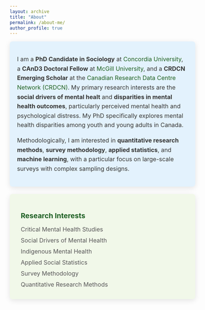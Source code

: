 ```yaml
---
layout: archive
title: "About"
permalink: /about-me/
author_profile: true
---
```

<style>
  .icon {
    margin-right: 10px;
    color: #1B5E20;
  }

  .card {
    border-radius: 8px;
    padding: 20px;
    margin-bottom: 20px;
    color: #333333;
    box-shadow: 0px 4px 15px rgba(0, 0, 0, 0.1);
    transition: transform 0.2s, box-shadow 0.2s;
  }

  .card:hover {
    transform: translateY(-5px);
    box-shadow: 0px 6px 20px rgba(0, 0, 0, 0.2);
  }

  .card:first-of-type {
    background-color: #F3F4F6;
  }

  .card:nth-of-type(2) {
    background-color: #E3F2FD;
  }

  .card:nth-of-type(3) {
    background-color: #F1F8E9;
  }

  .card:nth-of-type(4) {
    background-color: #FFF3E0;
  }

  .card h3 {
    font-size: 1.2rem;
    font-weight: bold;
    color: #1B5E20;
    margin-bottom: 15px;
  }

  .card ul {
    list-style: none;
    padding: 0;
    margin: 0;
  }

  .card ul li {
    margin-bottom: 10px;
    font-size: 1rem;
    color: #555;
  }

  .card p {
    font-size: 1rem;
    color: #333;
    line-height: 1.6;
  }

  .card:first-of-type p {
    text-align: justify;
  }

  .email {
    font-weight: bold;
    color: #1B5E20;
  }

  a {
    color: #1B5E20;
    text-decoration: none;
  }

  a:hover {
    text-decoration: underline;
  }
</style>

 <div class="card">
  <p>
    I am a <strong>PhD Candidate in Sociology</strong> at 
    <a href="https://www.concordia.ca/artsci/sociology-anthropology.html" target="_blank">Concordia University</a>, 
    a <strong>CAnD3 Doctoral Fellow</strong> at 
    <a href="https://www.mcgill.ca/cand3/our-people/fellows-2024-25" target="_blank">McGill University</a>, 
    and a <strong>CRDCN Emerging Scholar</strong> at the 
    <a href="https://crdcn.ca" target="_blank">Canadian Research Data Centre Network (CRDCN)</a>. 
    My primary research interests are the <strong>social drivers of mental healt</strong> and
    <strong>disparities in mental health outcomes</strong>, particularly perceived mental health and psychological distress. 
    My PhD specifically explores mental health disparities among youth and young adults in Canada.
  </p>

  <p>
    Methodologically, I am interested in <strong>quantitative research methods</strong>, 
    <strong>survey methodology</strong>, <strong>applied statistics</strong>, and <strong>machine learning</strong>, 
    with a particular focus on large-scale surveys with complex sampling designs.
  </p>
</div>

<div class="card">
  <h3><i class="fas fa-lightbulb icon"></i> Research Interests</h3>
  <ul>
    <li><i class="fas fa-brain icon"></i> Critical Mental Health Studies</li>
    <li><i class="fas fa-users icon"></i> Social Drivers of Mental Health</li>
    <li><i class="fas fa-leaf icon"></i> Indigenous Mental Health</li>
    <li><i class="fas fa-chart-line icon"></i> Applied Social Statistics</li>
    <li><i class="fas fa-poll icon"></i> Survey Methodology</li>
    <li><i class="fas fa-square-root-alt icon"></i> Quantitative Research Methods</li>
  </ul>
</div>

